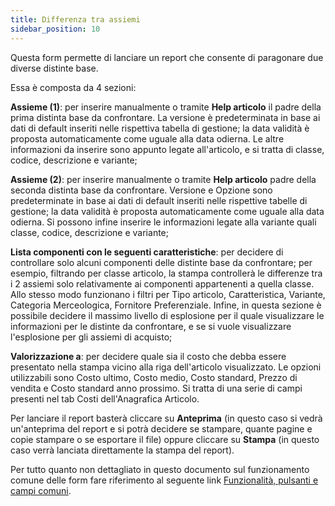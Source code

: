 ```yaml
---
title: Differenza tra assiemi
sidebar_position: 10
---
```


Questa form permette di lanciare un report che consente di paragonare due diverse distinte base.

Essa è composta da 4 sezioni:

**Assieme (1)**: per inserire manualmente o tramite **Help articolo** il padre della prima distinta base da confrontare. La versione è predeterminata in base ai dati di default inseriti nelle rispettiva tabella di gestione; la data validità è proposta automaticamente come uguale alla data odierna. Le altre informazioni da inserire sono appunto legate all'articolo, e si tratta di classe, codice, descrizione e variante;

**Assieme (2)**: per inserire manualmente o tramite **Help articolo** padre della seconda distinta base da confrontare. Versione e Opzione sono predeterminate in base ai dati di default inseriti nelle rispettive tabelle di gestione; la data validità è proposta automaticamente come uguale alla data odierna. Si possono infine inserire le informazioni legate alla variante quali classe, codice, descrizione e variante;

**Lista componenti con le seguenti caratteristiche**: per decidere di controllare solo alcuni componenti delle distinte base da confrontare; per esempio, filtrando per classe articolo, la stampa controllerà le differenze tra i 2 assiemi solo relativamente ai componenti appartenenti a quella classe. Allo stesso modo funzionano i filtri per Tipo articolo, Caratteristica, Variante, Categoria Merceologica, Fornitore Preferenziale. Infine, in questa sezione è possibile decidere il massimo livello di esplosione per il quale visualizzare le informazioni per le distinte da confrontare, e se si vuole visualizzare l'esplosione per gli assiemi di acquisto;

**Valorizzazione a**: per decidere quale sia il costo che debba essere presentato nella stampa vicino alla riga dell'articolo visualizzato. Le opzioni utilizzabili sono Costo ultimo, Costo medio, Costo standard, Prezzo di vendita e Costo standard anno prossimo. Si tratta di una serie di campi presenti nel tab Costi dell'Anagrafica Articolo.

Per lanciare il report basterà cliccare su **Anteprima** (in questo caso si vedrà un'anteprima del report e si potrà decidere se stampare, quante pagine e copie stampare o se esportare il file) oppure cliccare su **Stampa** (in questo caso verrà lanciata direttamente la stampa del report).

Per tutto quanto non dettagliato in questo documento sul funzionamento comune delle form fare riferimento al seguente link [Funzionalità, pulsanti e campi comuni](/docs/guide/common).